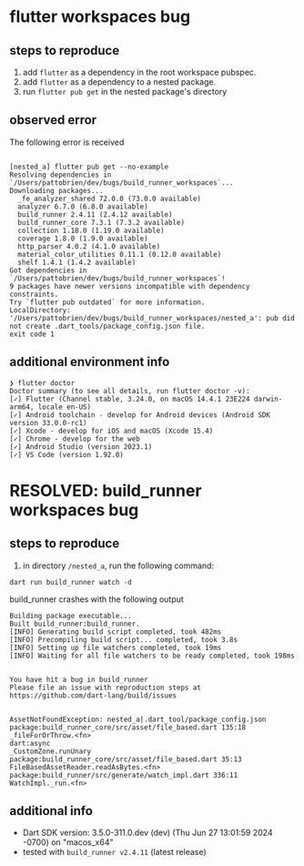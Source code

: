 # flutter workspaces bug

## steps to reproduce

1. add `flutter` as a dependency in the root workspace pubspec.
2. add `flutter` as a dependency to a nested package.
3. run `flutter pub get` in the nested package's directory

## observed error

The following error is received

```console

[nested_a] flutter pub get --no-example
Resolving dependencies in `/Users/pattobrien/dev/bugs/build_runner_workspaces`...
Downloading packages...
  _fe_analyzer_shared 72.0.0 (73.0.0 available)
  analyzer 6.7.0 (6.8.0 available)
  build_runner 2.4.11 (2.4.12 available)
  build_runner_core 7.3.1 (7.3.2 available)
  collection 1.18.0 (1.19.0 available)
  coverage 1.8.0 (1.9.0 available)
  http_parser 4.0.2 (4.1.0 available)
  material_color_utilities 0.11.1 (0.12.0 available)
  shelf 1.4.1 (1.4.2 available)
Got dependencies in `/Users/pattobrien/dev/bugs/build_runner_workspaces`!
9 packages have newer versions incompatible with dependency constraints.
Try `flutter pub outdated` for more information.
LocalDirectory: '/Users/pattobrien/dev/bugs/build_runner_workspaces/nested_a': pub did not create .dart_tools/package_config.json file.
exit code 1
```

## additional environment info

```console
❯ flutter doctor
Doctor summary (to see all details, run flutter doctor -v):
[✓] Flutter (Channel stable, 3.24.0, on macOS 14.4.1 23E224 darwin-arm64, locale en-US)
[✓] Android toolchain - develop for Android devices (Android SDK version 33.0.0-rc1)
[✓] Xcode - develop for iOS and macOS (Xcode 15.4)
[✓] Chrome - develop for the web
[✓] Android Studio (version 2023.1)
[✓] VS Code (version 1.92.0)
```


# RESOLVED: build_runner workspaces bug

## steps to reproduce

1. in directory `/nested_a`, run the following command:

```console
dart run build_runner watch -d
```

build_runner crashes with the following output

```console
Building package executable... 
Built build_runner:build_runner.
[INFO] Generating build script completed, took 482ms
[INFO] Precompiling build script... completed, took 3.8s
[INFO] Setting up file watchers completed, took 19ms
[INFO] Waiting for all file watchers to be ready completed, took 198ms


You have hit a bug in build_runner
Please file an issue with reproduction steps at https://github.com/dart-lang/build/issues


AssetNotFoundException: nested_a|.dart_tool/package_config.json
package:build_runner_core/src/asset/file_based.dart 135:18  _fileForOrThrow.<fn>
dart:async                                                  _CustomZone.runUnary
package:build_runner_core/src/asset/file_based.dart 35:13   FileBasedAssetReader.readAsBytes.<fn>
package:build_runner/src/generate/watch_impl.dart 336:11    WatchImpl._run.<fn>
```

## additional info

- Dart SDK version: 3.5.0-311.0.dev (dev) (Thu Jun 27 13:01:59 2024 -0700) on "macos_x64"
- tested with `build_runner v2.4.11` (latest release)